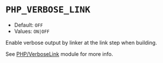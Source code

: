 # `PHP_VERBOSE_LINK`

* Default: `OFF`
* Values: `ON|OFF`

Enable verbose output by linker at the link step when building.

See [PHP/VerboseLink](/docs/cmake/modules/PHP/VerboseLink.md) module for more
info.
